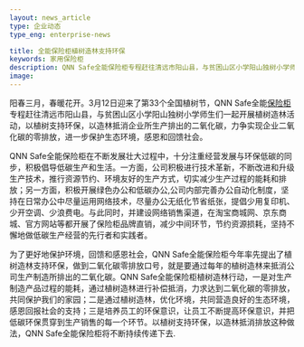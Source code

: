 ```yaml
---
layout: news_article
type: 企业动态
type_eng: enterprise-news

title: 全能保险柜植树造林支持环保
keywords: 家用保险柜
description: QNN Safe全能保险柜专程赶往清远市阳山县，与贫困山区小学阳山独树小学师生们一起开展植树造林活动，进一步保护生态环境，感恩和回馈社会。
image: 
---
```

阳春三月，春暖花开。3月12日迎来了第33个全国植树节，QNN Safe全能[保险柜](http://www.qnnsafe.com/)专程赶往清远市阳山县，与贫困山区小学阳山独树小学师生们一起开展植树造林活动，以植树支持环保，以造林抵消企业所生产排出的二氧化碳，力争实现企业二氧化碳的零排放，进一步保护生态环境，感恩和回馈社会。

QNN Safe全能保险柜在不断发展壮大过程中，十分注重经营发展与环保低碳的同步，积极倡导低碳生产和生活。一方面，公司积极进行技术革新，不断改进和升级生产技术，推行资源节约、环境友好的生产方式，切实减少生产过程的能耗和排放；另一方面，积极开展绿色办公和低碳办公,公司内部完善办公自动化制度，坚持在日常办公中尽量运用网络技术，尽量办公无纸化节省纸张，提倡少用复印机、少开空调、少浪费电。与此同时，并建设网络销售渠道，在淘宝商城网、京东商城、官方网站等都开展了保险柜品牌直销，减少中间环节，节约资源损耗，坚持不懈地做低碳生产经营的先行者和实践者。

为了更好地保护环境，回馈和感恩社会，QNN Safe全能保险柜今年率先提出了植树造林支持环保，做到二氧化碳零排放口号，就是要通过每年的植树造林来抵消公司生产制造所排出的二氧化碳。QNN Safe全能保险柜植树造林行动，一是对生产制造产品过程的能耗，通过植树造林进行补偿抵消，力求达到二氧化碳的零排放，共同保护我们的家园；二是通过植树造林，优化环境，共同营造良好的生态环境，感恩回报社会的支持；三是培养员工的环保意识，让员工不断提高环保意识，并把低碳环保贯穿到生产销售的每一个环节。以植树支持环保，以造林抵消排放这种做法，QNN Safe全能保险柜将不断持续传递下去.

 
